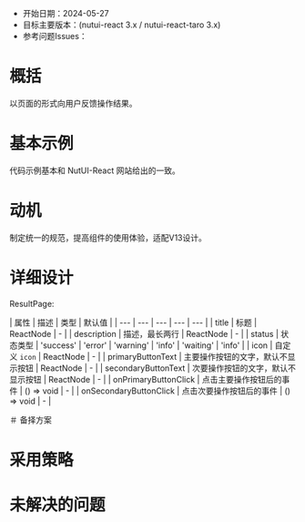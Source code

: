 - 开始日期：2024-05-27
- 目标主要版本：(nutui-react 3.x / nutui-react-taro 3.x)
- 参考问题Issues：

# 概括

以页面的形式向用户反馈操作结果。

# 基本示例

代码示例基本和 NutUI-React 网站给出的一致。

# 动机

制定统一的规范，提高组件的使用体验，适配V13设计。

# 详细设计

ResultPage:

| 属性 | 描述 | 类型 | 默认值 |
| --- | --- | --- | --- | --- |
| title | 标题 | ReactNode | - |
| description | 描述，最长两行 | ReactNode | - |
| status | 状态类型 | 'success' \| 'error' \| 'warning' \| 'info' \| 'waiting' | 'info' |
| icon | 自定义 `icon` | ReactNode | - |
| primaryButtonText | 主要操作按钮的文字，默认不显示按钮 | ReactNode | - |
| secondaryButtonText  | 次要操作按钮的文字，默认不显示按钮 | ReactNode | - |
| onPrimaryButtonClick | 点击主要操作按钮后的事件 | () => void | - |
| onSecondaryButtonClick | 点击次要操作按钮后的事件 | () => void | - |

＃ 备择方案

# 采用策略

# 未解决的问题
